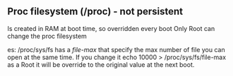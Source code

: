 ## Proc filesystem (/proc) - not persistent

Is created in RAM at boot time, so overridden every boot
Only Root can change the proc filesystem

es: /proc/sys/fs has a *file-max* that specify the max number of file you can open at the same time.
If you change it echo 10000 > /proc/sys/fs/file-max as a Root it will be override to the original
value at the next boot.


